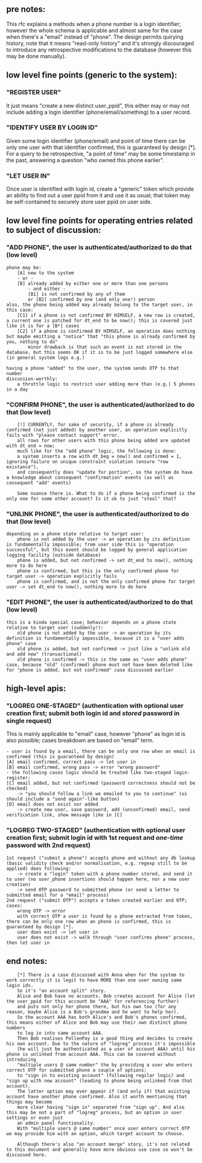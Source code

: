 ## pre notes:
This rfc explains a methods when a phone number is a login identifier; however the whole schema is
applicable and almost same for the case when there's a "email" instead of "phone".
The design permits quirying history, note that it means "read-only history" and it's strongly
discouraged to introduce any retrospective modifications to the database (however this may be done manually).


## low level fine points (generic to the system):

### "REGISTER USER"
It just means "create a new distinct user_ppid", this either may or may not include adding a login identifier (phone/email/something) to a user record.

### "IDENTIFY USER BY LOGIN ID"
Given some login identifier (phone/email) and point of time there can be only one user with that identifier confirmed, this is guaranteed by design [*].
For a query to be retrospective, "a point of time" may be some timestamp in the past, answering a question "who owned this phone earlier".

### "LET USER IN"
Once user is identified with login id, create a "generic" token which provide an ability to find out a user ppid from it and use it as usual;
that token may be self-contained to securely store user ppid on user side.


## low level fine points for operating entries related to subject of discussion:

### "ADD PHONE", the user is authenticated/authorized to do that (low level)
```
phone may be:
    [A] new to the system
    - or -
    [B] already added by either one or more than one persons
        - and either -
        [B1] is not confirmed by any of them
        or [B2] confirmed by one (and only one!) person
also, the phone being added may already belong to the target user, in this case:
    [C1] if a phone is not confirmed BY HIMSELF, a new row is created, a current one is patched for dt_end to be now(); this is covered just like it is for a [B*] cases
    [C2] if a phone is confirmed BY HIMSELF, an operation does nothing but maybe emitting a "notice" that "this phone is already confirmed by you, nothing to do"
        minor drawback is that such an event is not stored in the database, but this seems OK if it is to be just logged somewhere else (in general system logs e.g.)

having a phone "added" to the user, the system sends OTP to that number
discussion-worthly:
    a throttle logic to restrict user adding more than (e.g.) 5 phones in a day
```

### "CONFIRM PHONE", the user is authenticated/authorized to do that (low level)
```
    [!] CURRENTLY, for sake of security, if a phone is already confirmed (not just added) by another user, an operation explicitly fails with "please contact support" error.
    all rows for other users with this phone being added are updated with dt_end = now;
    much like for the "add phone" logic, the following is done:
    a system inserts a row with dt_beg = now() and confirmed = 1, ignoring failure on unique constraint violation (ensure "row existance"),
    and consequently does "update for portion", so the system do have a knowledge about consequent "confirmation" events (as well as consequent "add" events)

    Some nuance there is. What to do if a phone being confirmed is the only one for some other account? Is it ok to just "steal" that?
```

### "UNLINK PHONE", the user is authenticated/authorized to do that (low level)
```
depending on a phone state relative to target user:
    phone is not added by the user -> an operation by its definition is fundamentally impossible; from user side this is "operation successful", but this event should be logged by general application logging facility (outside database)
    phone is added, but not confirmed -> set dt_end to now(), nothing more to do here
    phone is confirmed, but this is the only confirmed phone for target user -> operation explicitly fails
    phone is confirmed, and is not the only confirmed phone for target user -> set dt_end to now(), nothing more to do here
```

### "EDIT PHONE", the user is authenticated/authorized to do that (low level)
```
this is a kinda special case; behavior depends on a phone state relative to target user (suddenly!):
    old phone is not added by the user -> an operation by its definition is fundamentally impossible, because it is a "user adds phone" case
    old phone is added, but not confirmed -> just like a "unlink old and add new" (transactional)
    old phone is confirmed -> this is the same as "user adds phone" case, because "old" (confirmed) phone must not have been deleted like for "phone is added, but not confirmed" case discussed earlier
```


## high-level apis:

### "LOGREG ONE-STAGED" (authentication with optional user creation first; submit both login id and _stored_ password in single request)
This is mainly applicable to "email" case, however "phone" as login id is also possible; cases breakdown are based on "email" term.
```
- user is found by a email, there can be only one row when an email is confirmed (this is guaranteed by design)
[A] email confirmed, correct pass -> let user in
[B] email confirmed, wrong pass -> error "wrong password"
- the following cases logic should be treated like two-staged login-register:
[C] email added, but not confirmed (password correctness should not be checked)
    -> "you should follow a link we emailed to you to continue" (ui should include a "send again"-like button)
[D] email does not exist nor added
    -> create new user, save password, add (unconfirmed) email, send verification link, show message like in [C]
```

### "LOGREG TWO-STAGED" (authentication with optional user creation first; submit login id with 1st request and _one-time_ password with 2nd request)
```
1st request ("submit a phone") accepts phone and without any db lookup (basic validity check and/or normalisation, e.g. regexp still to be applied) does following:
    -> create a "login" token with a phone number stored, and send it to user (no user_phone insertions should happen here, nor a new user creation)
    -> send OTP password to submitted phone (or send a letter to submitted email for a "email" process)
2nd request ("submit OTP") accepts a token created earlier and OTP; cases:
    wrong OTP -> error
    with correct OTP a user is found by a phone extracted from token, there can be only one row when an phone is confirmed, this is guaranteed by design [*].
    user does exist -> let user in
    user does not exist -> walk through "user confirms phone" process, then let user in
```

## end notes:
```
    [*] There is a case discussed with Anna when for the system to work correctly it is legit to have MORE than one user owning same login ids.
    So it's "an account split" story.
    Alice and Bob have no accounts. Bob creates account for Alice (let the user_ppid for this account be "AAA" for referencing further)
    and puts not only her phone there, but his own too (for any reason, maybe Alice is a Bob's grandma and he want to help her).
    So the account AAA has both Alice's and Bob's phones confirmed, this means either of Alice and Bob may use their own distinct phone numbers
    to log in into same account AAA.
    Then Bob realises PollenPay is a good thing and decides to create his own account. Due to the nature of "logreg" process it's impossible
    (he will just be authenticated as a user of account AAA) until his phone is unlinked from account AAA. This can be covered without introducing
    "multiple users @ same number" the by providing a user who enters correct OTP for submitted phone a couple of options:
    to "sign in to existing account" (following regilar logic) and "sign up with new account" (leading to phone being unlinked from that account).
    The latter option may ever appear if (and only if) that existing account have another phone confirmed. Also it worth mentioning that things may become
    more clear having "sign in" separated from "sign up". And also this may be not a part of "logreg" process, but an option in user settings or even just
    an admin panel functionality.
    With "multiple users @ same number" once user enters correct OTP we may provide him with an option, which target account to choose.

    Although there's also "an account merge" story, it's not related to this document and generally have more obvious use case so won't be discussed here.
```
